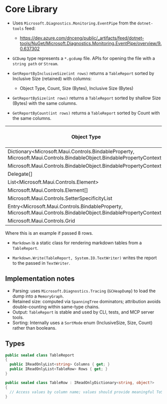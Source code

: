 # Core Library

* Uses `Microsoft.Diagnostics.Monitoring.EventPipe` from the `dotnet-tools` feed:
  * https://dev.azure.com/dnceng/public/_artifacts/feed/dotnet-tools/NuGet/Microsoft.Diagnostics.Monitoring.EventPipe/overview/9.0.637302

* `GCDump` type represents a `*.gcdump` file. APIs for opening the file with a `string path` or `Stream`.

* `GetReportByInclusiveSize(int rows)` returns a `TableReport` sorted by Inclusive Size (retained) with columns:
  * Object Type, Count, Size (Bytes), Inclusive Size (Bytes)

* `GetReportBySize(int rows)` returns a `TableReport` sorted by shallow Size (Bytes) with the same columns.
* `GetReportByCount(int rows)` returns a `TableReport` sorted by Count with the same columns.

| Object Type                                                                                                          |  Count |   Size (Bytes) | Inclusive Size (Bytes) |
|----------------------------------------------------------------------------------------------------------------------|-------:|---------------:|-----------------------:|
| Dictionary<Microsoft.Maui.Controls.BindableProperty, Microsoft.Maui.Controls.BindableObject.BindablePropertyContext> |  4,025 |        322,000 |             33,105,512 |
| Microsoft.Maui.Controls.BindableObject.BindablePropertyContext                                                       | 32,279 |      1,807,624 |             30,969,496 |
| Delegate[]                                                                                                           |    793 |         76,904 |             28,169,872 |
| List<Microsoft.Maui.Controls.Element>                                                                                |  2,368 |         75,776 |             27,681,536 |
| Microsoft.Maui.Controls.Element[]                                                                                    |    718 |         50,624 |             27,667,744 |
| Microsoft.Maui.Controls.SetterSpecificityList                                                                        | 32,279 |      4,131,712 |             25,267,016 |
| Entry<Microsoft.Maui.Controls.BindableProperty, Microsoft.Maui.Controls.BindableObject.BindablePropertyContext>      |  1,025 |      1,101,248 |             24,822,216 |
| Microsoft.Maui.Controls.Grid                                                                                         |    208 |        174,720 |             21,786,456 |

Where this is an example if passed 8 rows.

* `Markdown` is a static class for rendering markdown tables from a `TableReport`.

* `Markdown.Write(TableReport, System.IO.TextWriter)` writes the report to the passed in `TextWriter`.

## Implementation notes

* Parsing: uses `Microsoft.Diagnostics.Tracing` (`GCHeapDump`) to load the dump into a `MemoryGraph`.
* Retained size: computed via `SpanningTree` dominators; attribution avoids double-counting within same-type chains.
* Output: `TableReport` is stable and used by CLI, tests, and MCP server tools.
* Sorting: Internally uses a `SortMode` enum (InclusiveSize, Size, Count) rather than booleans.


## Types

```csharp
public sealed class TableReport
{
  public IReadOnlyList<string> Columns { get; }
  public IReadOnlyList<TableRow> Rows { get; }
}

public sealed class TableRow : IReadOnlyDictionary<string, object?>
{
  // Access values by column name; values should provide meaningful ToString().
}
```
